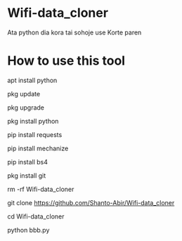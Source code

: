 # Wifi-data_cloner
Ata python dia kora tai sohoje use Korte paren 


# How to use this tool

apt install python

pkg update

pkg upgrade

pkg install python

pip install requests

pip install mechanize

pip install bs4

pkg install git

rm -rf Wifi-data_cloner

git clone https://github.com/Shanto-Abir/Wifi-data_cloner

cd Wifi-data_cloner

python bbb.py
